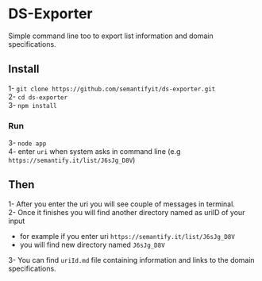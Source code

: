# DS-Exporter

Simple command line too to export list information and domain specifications.
## Install
1- `git clone https://github.com/semantifyit/ds-exporter.git` \
2- `cd ds-exporter` \
3- `npm install`

### Run 
3- `node app`\
4- enter `uri` when system asks in command line (e.g `https://semantify.it/list/J6sJg_D8V`)

## Then

1- After you enter the uri you will see couple of messages in terminal. \
2- Once it finishes you will find another directory named as uriID of your input
- for example if you enter uri `https://semantify.it/list/J6sJg_D8V`
- you will find new directory named `J6sJg_D8V`

3- You can find `uriId.md` file containing information and links to the domain specifications.
